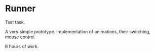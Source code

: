 # Runner

Test task.

A very simple prototype. Implementation of animations, their switching, mouse control.

6 hours of work.
